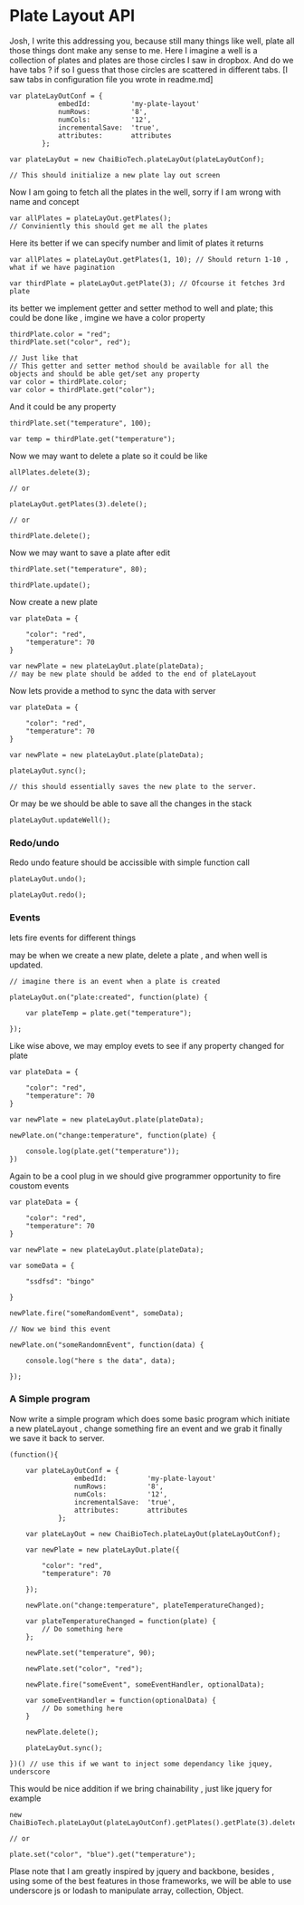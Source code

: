 # Plate Layout API

Josh, I write this addressing you, because still many things like well, plate all those things dont make any sense to me. Here I imagine a well is a collection of plates and plates are those circles I saw in dropbox. And do we have tabs ? if so I guess that those circles are scattered in different tabs. [I saw tabs in configuration file you wrote in readme.md]

```
var plateLayOutConf = {
			embedId:          'my-plate-layout'
			numRows:          '8',
			numCols:          '12',
			incrementalSave:  'true',
			attributes:       attributes
		};

var plateLayOut = new ChaiBioTech.plateLayOut(plateLayOutConf); 

// This should initialize a new plate lay out screen

```
Now I am going to fetch all the plates in the well, sorry if I am wrong with name and concept
```
var allPlates = plateLayOut.getPlates(); 
// Conviniently this should get me all the plates
```
Here its better if we can specify number and limit of plates it returns
```
var allPlates = plateLayOut.getPlates(1, 10); // Should return 1-10 , what if we have pagination

var thirdPlate = plateLayOut.getPlate(3); // Ofcourse it fetches 3rd plate
```
its better we implement getter and setter method to well and plate; this could be done like , imgine we have a 
color property
```
thirdPlate.color = "red";
thirdPlate.set("color", red");

// Just like that
// This getter and setter method should be available for all the objects and should be able get/set any property
var color = thirdPlate.color;
var color = thirdPlate.get("color");
```
And it could be any property
```
thirdPlate.set("temperature", 100);

var temp = thirdPlate.get("temperature");
```
Now we may want to delete a plate so it could be like
```
allPlates.delete(3);

// or

plateLayOut.getPlates(3).delete();

// or

thirdPlate.delete();

```

Now we may want to save a plate after edit

```
thirdPlate.set("temperature", 80);

thirdPlate.update();
```

Now create a new plate

```
var plateData = {

	"color": "red",
	"temperature": 70
}

var newPlate = new plateLayOut.plate(plateData);
// may be new plate should be added to the end of plateLayout
```

Now lets provide a method to sync the data with server

```
var plateData = {

	"color": "red",
	"temperature": 70
}

var newPlate = new plateLayOut.plate(plateData);

plateLayOut.sync();

// this should essentially saves the new plate to the server.

```
Or may be we should be able to save all the changes in the stack 

```
plateLayOut.updateWell();

```
### Redo/undo

Redo undo feature should be accissible with simple function call

```
plateLayOut.undo();

plateLayOut.redo();

```

### Events

lets fire events for different things

may be when we create a new plate, delete a plate , and when well is updated.

```
// imagine there is an event when a plate is created

plateLayOut.on("plate:created", function(plate) {

	var plateTemp = plate.get("temperature");

});

```

Like wise above, we may employ evets to see if any property changed for plate

```
var plateData = {

	"color": "red",
	"temperature": 70
}

var newPlate = new plateLayOut.plate(plateData);

newPlate.on("change:temperature", function(plate) {
	
	console.log(plate.get("temperature"));
})

```

Again to be a cool plug in we should give programmer opportunity to fire coustom events

```
var plateData = {

	"color": "red",
	"temperature": 70
}

var newPlate = new plateLayOut.plate(plateData);

var someData = {

	"ssdfsd": "bingo"

}

newPlate.fire("someRandomEvent", someData);

// Now we bind this event

newPlate.on("someRandomnEvent", function(data) {

	console.log("here s the data", data);

});

```
### A Simple program

Now write a simple program which does some basic program which initiate a new plateLayout , change something fire an event and we grab it finally we save it back to server.

```
(function(){

	var plateLayOutConf = {
				embedId:          'my-plate-layout'
				numRows:          '8',
				numCols:          '12',
				incrementalSave:  'true',
				attributes:       attributes
			};

	var plateLayOut = new ChaiBioTech.plateLayOut(plateLayOutConf);

	var newPlate = new plateLayOut.plate({
		
		"color": "red",
		"temperature": 70

	});

	newPlate.on("change:temperature", plateTemperatureChanged);

	var plateTemperatureChanged = function(plate) {
		// Do something here
	};

	newPlate.set("temperature", 90);

	newPlate.set("color", "red");

	newPlate.fire("someEvent", someEventHandler, optionalData);

	var someEventHandler = function(optionalData) {
		// Do something here
	}

	newPlate.delete();

	plateLayOut.sync();

})() // use this if we want to inject some dependancy like jquey, underscore

```

This would be nice addition if we bring chainability , just like jquery
for example

```
new ChaiBioTech.plateLayOut(plateLayOutConf).getPlates().getPlate(3).delete();

// or

plate.set("color", "blue").get("temperature");

```
Plase note that I am greatly inspired by jquery and backbone, besides , using some of the best features in those frameworks, we will be able to use underscore js or lodash to manipulate array, collection, Object.



